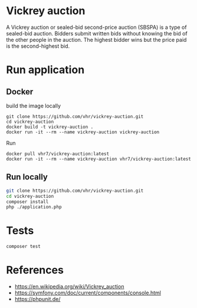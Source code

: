 # Vickrey auction

A Vickrey auction or sealed-bid second-price auction (SBSPA) is a type of sealed-bid auction. Bidders submit written bids without knowing the bid of the other people in the auction. The highest bidder wins but the price paid is the second-highest bid.

# Run application

## Docker

build the image locally
```
git clone https://github.com/vhr/vickrey-auction.git
cd vickrey-auction
docker build -t vickrey-auction .
docker run -it --rm --name vickrey-auction vickrey-auction
```

Run
```
docker pull vhr7/vickrey-auction:latest
docker run -it --rm --name vickrey-auction vhr7/vickrey-auction:latest
```

## Run locally

```bash
git clone https://github.com/vhr/vickrey-auction.git
cd vickrey-auction
composer install
php ./application.php
```

# Tests

```bash
composer test
```

# References

- https://en.wikipedia.org/wiki/Vickrey_auction
- https://symfony.com/doc/current/components/console.html
- https://phpunit.de/
